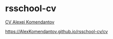 # rsschool-cv
[CV Alexei Komendantov](https://AlexKomendantov.github.io/rsschool-cv/) 

https://AlexKomendantov.github.io/rsschool-cv/cv
